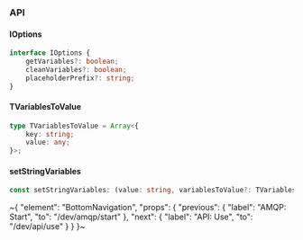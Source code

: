 

### API

#### IOptions

```ts
interface IOptions {
    getVariables?: boolean;
    cleanVariables?: boolean;
    placeholderPrefix?: string;
}
```

#### TVariablesToValue

```ts
type TVariablesToValue = Array<{
    key: string;
    value: any;
}>;
```

#### setStringVariables

```ts
const setStringVariables: (value: string, variablesToValue?: TVariablesToValue, options_?: IOptions) => string;
```


~{
  "element": "BottomNavigation",
  "props": {
    "previous": {
      "label": "AMQP: Start",
      "to": "/dev/amqp/start"
    },
    "next": {
      "label": "API: Use",
      "to": "/dev/api/use"
    }
  }
}~